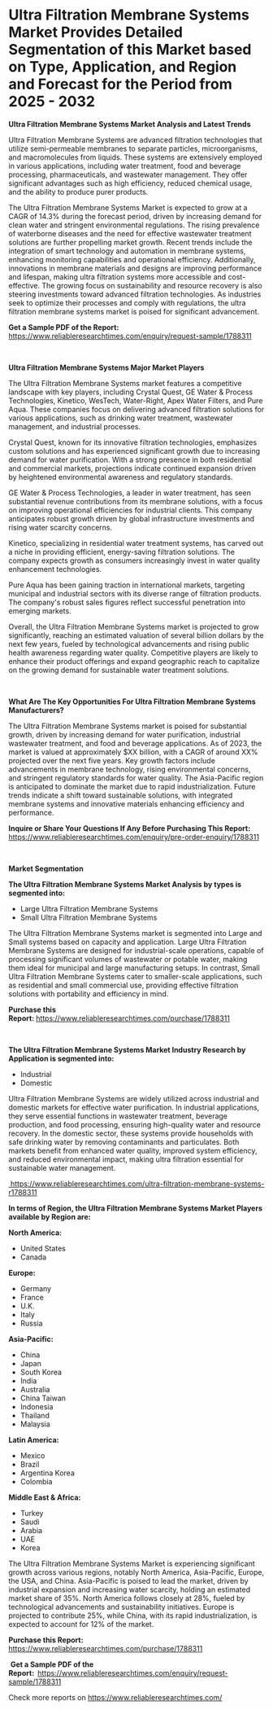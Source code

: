 <p><h1>Ultra Filtration Membrane Systems Market Provides Detailed Segmentation of this Market based on Type, Application, and Region and Forecast for the Period from 2025 - 2032</h1></p><p><strong>Ultra Filtration Membrane Systems Market Analysis and Latest Trends</strong></p>
<p><p>Ultra Filtration Membrane Systems are advanced filtration technologies that utilize semi-permeable membranes to separate particles, microorganisms, and macromolecules from liquids. These systems are extensively employed in various applications, including water treatment, food and beverage processing, pharmaceuticals, and wastewater management. They offer significant advantages such as high efficiency, reduced chemical usage, and the ability to produce purer products.</p><p>The Ultra Filtration Membrane Systems Market is expected to grow at a CAGR of 14.3% during the forecast period, driven by increasing demand for clean water and stringent environmental regulations. The rising prevalence of waterborne diseases and the need for effective wastewater treatment solutions are further propelling market growth. Recent trends include the integration of smart technology and automation in membrane systems, enhancing monitoring capabilities and operational efficiency. Additionally, innovations in membrane materials and designs are improving performance and lifespan, making ultra filtration systems more accessible and cost-effective. The growing focus on sustainability and resource recovery is also steering investments toward advanced filtration technologies. As industries seek to optimize their processes and comply with regulations, the ultra filtration membrane systems market is poised for significant advancement.</p></p>
<p><strong>Get a Sample PDF of the Report:&nbsp;</strong> <a href="https://www.reliableresearchtimes.com/enquiry/request-sample/1788311?utm_campaign=3532&utm_medium=2&utm_source=Github&utm_content=ia&utm_term=12042025&utm_id=ultra-filtration-membrane-systems">https://www.reliableresearchtimes.com/enquiry/request-sample/1788311</a></p>
<p>&nbsp;</p>
<p><strong>Ultra Filtration Membrane Systems Major Market Players</strong></p>
<p><p>The Ultra Filtration Membrane Systems market features a competitive landscape with key players, including Crystal Quest, GE Water & Process Technologies, Kinetico, WesTech, Water-Right, Apex Water Filters, and Pure Aqua. These companies focus on delivering advanced filtration solutions for various applications, such as drinking water treatment, wastewater management, and industrial processes.</p><p>Crystal Quest, known for its innovative filtration technologies, emphasizes custom solutions and has experienced significant growth due to increasing demand for water purification. With a strong presence in both residential and commercial markets, projections indicate continued expansion driven by heightened environmental awareness and regulatory standards.</p><p>GE Water & Process Technologies, a leader in water treatment, has seen substantial revenue contributions from its membrane solutions, with a focus on improving operational efficiencies for industrial clients. This company anticipates robust growth driven by global infrastructure investments and rising water scarcity concerns.</p><p>Kinetico, specializing in residential water treatment systems, has carved out a niche in providing efficient, energy-saving filtration solutions. The company expects growth as consumers increasingly invest in water quality enhancement technologies.</p><p>Pure Aqua has been gaining traction in international markets, targeting municipal and industrial sectors with its diverse range of filtration products. The company's robust sales figures reflect successful penetration into emerging markets.</p><p>Overall, the Ultra Filtration Membrane Systems market is projected to grow significantly, reaching an estimated valuation of several billion dollars by the next few years, fueled by technological advancements and rising public health awareness regarding water quality. Competitive players are likely to enhance their product offerings and expand geographic reach to capitalize on the growing demand for sustainable water treatment solutions.</p></p>
<p>&nbsp;</p>
<p><strong>What Are The Key Opportunities For Ultra Filtration Membrane Systems Manufacturers?</strong></p>
<p><p>The Ultra Filtration Membrane Systems market is poised for substantial growth, driven by increasing demand for water purification, industrial wastewater treatment, and food and beverage applications. As of 2023, the market is valued at approximately $XX billion, with a CAGR of around XX% projected over the next five years. Key growth factors include advancements in membrane technology, rising environmental concerns, and stringent regulatory standards for water quality. The Asia-Pacific region is anticipated to dominate the market due to rapid industrialization. Future trends indicate a shift toward sustainable solutions, with integrated membrane systems and innovative materials enhancing efficiency and performance.</p></p>
<p><strong>Inquire or Share Your Questions If Any Before Purchasing This Report:</strong> <a href="https://www.reliableresearchtimes.com/enquiry/pre-order-enquiry/1788311?utm_campaign=3532&utm_medium=2&utm_source=Github&utm_content=ia&utm_term=12042025&utm_id=ultra-filtration-membrane-systems">https://www.reliableresearchtimes.com/enquiry/pre-order-enquiry/1788311</a></p>
<p>&nbsp;</p>
<p><strong>Market Segmentation</strong></p>
<p><strong>The Ultra Filtration Membrane Systems Market Analysis by types is segmented into:</strong></p>
<p><ul><li>Large Ultra Filtration Membrane Systems</li><li>Small Ultra Filtration Membrane Systems</li></ul></p>
<p><p>The Ultra Filtration Membrane Systems market is segmented into Large and Small systems based on capacity and application. Large Ultra Filtration Membrane Systems are designed for industrial-scale operations, capable of processing significant volumes of wastewater or potable water, making them ideal for municipal and large manufacturing setups. In contrast, Small Ultra Filtration Membrane Systems cater to smaller-scale applications, such as residential and small commercial use, providing effective filtration solutions with portability and efficiency in mind.</p></p>
<p><strong>Purchase this Report:&nbsp;</strong><a href="https://www.reliableresearchtimes.com/purchase/1788311?utm_campaign=3532&utm_medium=2&utm_source=Github&utm_content=ia&utm_term=12042025&utm_id=ultra-filtration-membrane-systems">https://www.reliableresearchtimes.com/purchase/1788311</a></p>
<p>&nbsp;</p>
<p><strong>The Ultra Filtration Membrane Systems Market Industry Research by Application is segmented into:</strong></p>
<p><ul><li>Industrial</li><li>Domestic</li></ul></p>
<p><p>Ultra Filtration Membrane Systems are widely utilized across industrial and domestic markets for effective water purification. In industrial applications, they serve essential functions in wastewater treatment, beverage production, and food processing, ensuring high-quality water and resource recovery. In the domestic sector, these systems provide households with safe drinking water by removing contaminants and particulates. Both markets benefit from enhanced water quality, improved system efficiency, and reduced environmental impact, making ultra filtration essential for sustainable water management.</p></p>
<p><a href="https://www.reliableresearchtimes.com/ultra-filtration-membrane-systems-r1788311?utm_campaign=3532&utm_medium=2&utm_source=Github&utm_content=ia&utm_term=12042025&utm_id=ultra-filtration-membrane-systems">&nbsp;https://www.reliableresearchtimes.com/ultra-filtration-membrane-systems-r1788311</a></p>
<p><strong>In terms of Region, the Ultra Filtration Membrane Systems Market Players available by Region are:</strong></p>
<p>
    <p> <strong> North America: </strong>
        <ul>
            <li>United States</li>
            <li>Canada</li>
        </ul>
        </p> 
    <p> <strong> Europe: </strong>
        <ul>
            <li>Germany</li>
            <li>France</li>
            <li>U.K.</li>
            <li>Italy</li>
            <li>Russia</li>
        </ul>
        </p> 
    <p> <strong> Asia-Pacific: </strong>
        <ul>
            <li>China</li>
            <li>Japan</li>
            <li>South Korea</li>
            <li>India</li>
            <li>Australia</li>
            <li>China Taiwan</li>
            <li>Indonesia</li>
            <li>Thailand</li>
            <li>Malaysia</li>
        </ul>
        </p> 
    <p> <strong> Latin America: </strong>
        <ul>
            <li>Mexico</li>
            <li>Brazil</li>
            <li>Argentina Korea</li>
            <li>Colombia</li>
        </ul>
        </p> 
    <p> <strong> Middle East & Africa: </strong>
        <ul>
            <li>Turkey</li>
            <li>Saudi</li>
            <li>Arabia</li>
            <li>UAE</li>
            <li>Korea</li>
        </ul>
    </p>
    </p>
<p><p>The Ultra Filtration Membrane Systems Market is experiencing significant growth across various regions, notably North America, Asia-Pacific, Europe, the USA, and China. Asia-Pacific is poised to lead the market, driven by industrial expansion and increasing water scarcity, holding an estimated market share of 35%. North America follows closely at 28%, fueled by technological advancements and sustainability initiatives. Europe is projected to contribute 25%, while China, with its rapid industrialization, is expected to account for 12% of the market.</p></p>
<p><strong>Purchase this Report: </strong><a href="https://www.reliableresearchtimes.com/purchase/1788311?utm_campaign=3532&utm_medium=2&utm_source=Github&utm_content=ia&utm_term=12042025&utm_id=ultra-filtration-membrane-systems">https://www.reliableresearchtimes.com/purchase/1788311</a></p>
<p>&nbsp;<strong>Get a Sample PDF of the Report:&nbsp;&nbsp;</strong><a href="https://www.reliableresearchtimes.com/enquiry/request-sample/1788311?utm_campaign=3532&utm_medium=2&utm_source=Github&utm_content=ia&utm_term=12042025&utm_id=ultra-filtration-membrane-systems">https://www.reliableresearchtimes.com/enquiry/request-sample/1788311</a></p>
<p><strong></strong></p>
<p>Check more reports on <a href="https://www.reliableresearchtimes.com/?utm_campaign=3532&utm_medium=2&utm_source=Github&utm_content=ia&utm_term=12042025&utm_id=ultra-filtration-membrane-systems">https://www.reliableresearchtimes.com/</a></p>